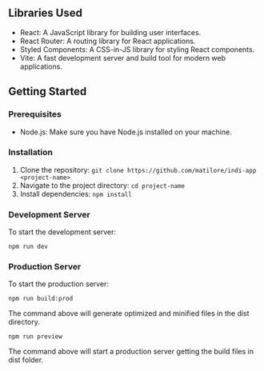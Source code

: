 ## Libraries Used

- React: A JavaScript library for building user interfaces.
- React Router: A routing library for React applications.
- Styled Components: A CSS-in-JS library for styling React components.
- Vite: A fast development server and build tool for modern web applications.

## Getting Started

### Prerequisites

- Node.js: Make sure you have Node.js installed on your machine.

### Installation

1. Clone the repository: `git clone https://github.com/matilore/indi-app <project-name>`
2. Navigate to the project directory: `cd project-name`
3. Install dependencies: `npm install`

### Development Server

To start the development server:

```shell
npm run dev
```

### Production Server

To start the production server:

```shell
npm run build:prod
```
The command above will generate optimized and minified files in the dist directory.

```shell
npm run preview
```
The command above will start a production server getting the build files in dist folder.